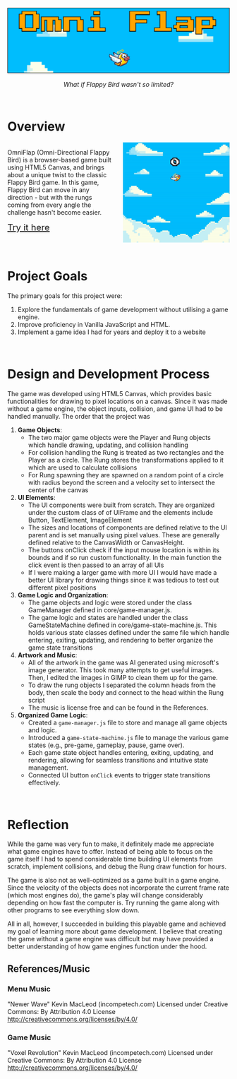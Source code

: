 
[![alt text](assets/nongame/readme_topimg.png "Logo Title Text 1")](https://skillsagelearn.com/omniflap)
*<center>What if Flappy Bird wasn't so limited?</center>*


<br>

# Overview

<div style="display: flex; align-items: flex-start; justify-content: space-evenly;">
  <!-- Left Column: Text -->
  <div style="flex: 1; margin-right: 20px; justify-content: space-evenly;">
    <p>
      OmniFlap (Omni-Directional Flappy Bird) is a browser-based game 
built using HTML5 Canvas, and brings about a unique twist to the 
classic Flappy Bird game. In this game, Flappy Bird can move in any direction - 
but with the rungs coming from every angle the challenge hasn't become easier.  
    </p>
    <a style="font-size: 20px;" href="https://skillsagelearn.com/omniflap">Try it here</a>
  </div>

  <!-- Right Column: Link and GIF -->
  <div style="flex: 1; text-align: center;">
    <img src="assets/nongame/omniflap-demo.gif" alt="GIF Preview" style="max-width: 100%; height: auto;">
  </div>
</div>

<br>

# Project Goals

The primary goals for this project were:  
1. Explore the fundamentals of game development without utilising a game engine.  
2. Improve proficiency in Vanilla JavaScript and HTML.  
3. Implement a game idea I had for years and deploy it to a website

<br>

# Design and Development Process
The game was developed using HTML5 Canvas, which provides basic functionalities for drawing to pixel locations on a canvas. Since it was made without a game engine, the object inputs, collision, and game UI had to be handled manually. The order that the project was   
1. **Game Objects**:  
   - The two major game objects were the Player and Rung objects which handle drawing, updating, and collision handling
   - For collision handling the Rung is treated as two rectangles and the Player as a circle. The Rung stores the transformations applied to it which are used to calculate collisions 
   - For Rung spawning they are spawned on a random point of a circle with radius beyond the screen and a velocity set to intersect the center of the canvas
2. **UI Elements**:  
   - The UI components were built from scratch. They are organized under the custom class of of UIFrame and the elements include Button, TextElement, ImageElement
   - The sizes and locations of components are defined relative to the UI parent and is set manually using pixel values. These are generally defined relative to the CanvasWidth or CanvasHeight. 
   - The buttons onClick check if the input mouse location is within its bounds and if so run custom functionality. In the main function the click event is then passed to an array of all UIs 
   - If I were making a larger game with more UI I would have made a better UI library for drawing things since it was tedious to test out different pixel positions
3. **Game Logic and Organization**:  
   - The game objects and logic were stored under the class GameManager defined in core/game-manager.js. 
   - The game logic and states are handled under the class GameStateMachine defined in core/game-state-machine.js. This holds various state classes defined under the same file which handle entering, exiting, updating, and rendering to better organize the game state transitions
4. **Artwork and Music**:  
   - All of the artwork in the game was AI generated using microsoft's image generator. This took many attempts to get useful images. Then, I edited the images in GIMP to clean them up for the game. 
   - To draw the rung objects I separated the column heads from the body, then scale the body and connect to the head within the Rung script
   - The music is license free and can be found in the References.  
5. **Organized Game Logic**:  
   - Created a `game-manager.js` file to store and manage all game objects and logic.  
   - Introduced a `game-state-machine.js` file to manage the various game states (e.g., pre-game, gameplay, pause, game over).  
   - Each game state object handles entering, exiting, updating, and rendering, allowing for seamless transitions and intuitive state management.  
   - Connected UI button `onClick` events to trigger state transitions effectively.  

<br>

# Reflection
While the game was very fun to make, it definitely made me appreciate what game engines have to offer. Instead of being able to focus on the game itself I had to spend considerable time building UI elements from scratch, implement collisions, and debug the Rung draw function for hours. 

The game is also not as well-optimized as a game built in a game engine. Since the velocity of the objects does not incorporate the current frame rate (which most engines do), the game's play will change considerably depending on how fast the computer is. Try running the game along with other programs to see everything slow down.

All in all, however, I succeeded in building this playable game and achieved my goal of learning more about game development. I believe that creating the game without a game engine was difficult but may have provided a better understanding of how game engines function under the hood.




## References/Music

### Menu Music
"Newer Wave" Kevin MacLeod (incompetech.com)
Licensed under Creative Commons: By Attribution 4.0 License
http://creativecommons.org/licenses/by/4.0/


### Game Music
"Voxel Revolution" Kevin MacLeod (incompetech.com)
Licensed under Creative Commons: By Attribution 4.0 License
http://creativecommons.org/licenses/by/4.0/
